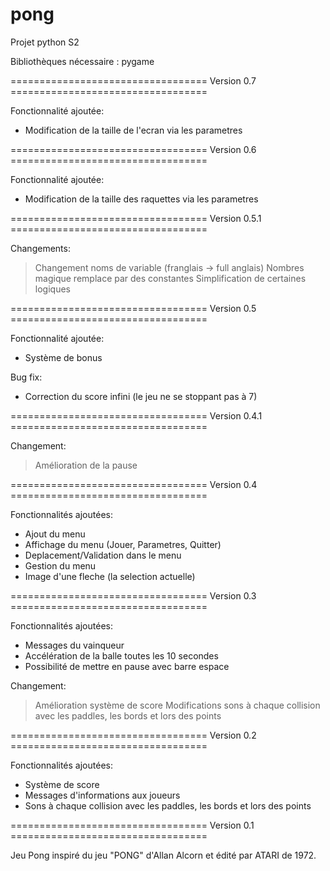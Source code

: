 # pong
Projet python S2

Bibliothèques nécessaire : pygame

================================== Version 0.7 ==================================

Fonctionnalité ajoutée: 
+ Modification de la taille de l'ecran via les parametres

================================== Version 0.6 ==================================

Fonctionnalité ajoutée: 
+ Modification de la taille des raquettes via les parametres

================================== Version 0.5.1 ==================================

Changements:
> Changement noms de variable (franglais -> full anglais)
> Nombres magique remplace par des constantes
> Simplification de certaines logiques

================================== Version 0.5 ==================================

Fonctionnalité ajoutée: 
+ Système de bonus

Bug fix:
- Correction du score infini (le jeu ne se stoppant pas à 7)

================================== Version 0.4.1 ==================================

Changement:
> Amélioration de la pause

================================== Version 0.4 ==================================

Fonctionnalités ajoutées: 
+ Ajout du menu
+ Affichage du menu (Jouer, Parametres, Quitter)
+ Deplacement/Validation dans le menu
+ Gestion du menu
+ Image d'une fleche (la selection actuelle)

================================== Version 0.3 ==================================

Fonctionnalités ajoutées: 
+ Messages du vainqueur
+ Accélération de la balle toutes les 10 secondes
+ Possibilité de mettre en pause avec barre espace

Changement:
> Amélioration système de score
> Modifications sons à chaque collision avec les paddles, les bords et lors des points

================================== Version 0.2 ==================================

Fonctionnalités ajoutées: 
+ Système de score
+ Messages d'informations aux joueurs
+ Sons à chaque collision avec les paddles, les bords et lors des points

 
================================== Version 0.1 ==================================

Jeu Pong inspiré du jeu "PONG" d'Allan Alcorn et édité par ATARI de 1972.


